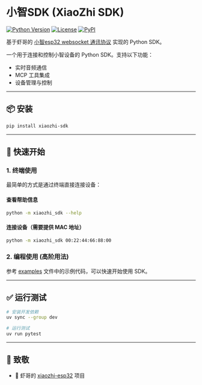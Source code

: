 # 小智SDK (XiaoZhi SDK)

[![Python Version](https://img.shields.io/badge/python-3.8+-blue.svg)](https://www.python.org/downloads/)
[![License](https://img.shields.io/badge/license-MIT-green.svg)](LICENSE)
[![PyPI](https://img.shields.io/badge/pypi-xiaozhi--sdk-blue.svg)](https://pypi.org/project/xiaozhi-sdk/)

基于虾哥的 [小智esp32 websocket 通讯协议](https://github.com/78/xiaozhi-esp32/blob/main/docs/websocket.md) 实现的 Python SDK。

一个用于连接和控制小智设备的 Python SDK。支持以下功能：
- 实时音频通信
- MCP 工具集成
- 设备管理与控制

---

## 📦 安装

```bash
pip install xiaozhi-sdk
```

---

## 🚀 快速开始

### 1. 终端使用

最简单的方式是通过终端直接连接设备：

#### 查看帮助信息

```bash
python -m xiaozhi_sdk --help
```

#### 连接设备（需要提供 MAC 地址）

```bash
python -m xiaozhi_sdk 00:22:44:66:88:00
```

### 2. 编程使用 (高阶用法)
参考 [examples](examples/) 文件中的示例代码，可以快速开始使用 SDK。


---

## ✅ 运行测试

```bash
# 安装开发依赖
uv sync --group dev

# 运行测试
uv run pytest
```


---

## 🫡 致敬

- 🫡 虾哥的 [xiaozhi-esp32](https://github.com/78/xiaozhi-esp32) 项目
